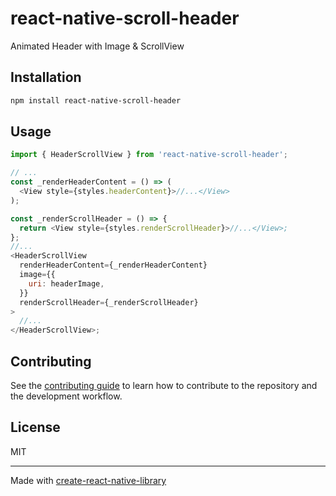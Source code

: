# react-native-scroll-header

Animated Header with Image & ScrollView

## Installation

```sh
npm install react-native-scroll-header
```

## Usage

```js
import { HeaderScrollView } from 'react-native-scroll-header';

// ...
const _renderHeaderContent = () => (
  <View style={styles.headerContent}>//...</View>
);

const _renderScrollHeader = () => {
  return <View style={styles.renderScrollHeader}>//...</View>;
};
//...
<HeaderScrollView
  renderHeaderContent={_renderHeaderContent}
  image={{
    uri: headerImage,
  }}
  renderScrollHeader={_renderScrollHeader}
>
  //...
</HeaderScrollView>;
```

## Contributing

See the [contributing guide](CONTRIBUTING.md) to learn how to contribute to the repository and the development workflow.

## License

MIT

---

Made with [create-react-native-library](https://github.com/callstack/react-native-builder-bob)

